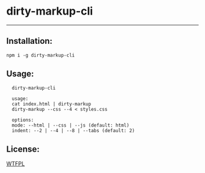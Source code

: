 # dirty-markup-cli

--------

## Installation:

`npm i -g dirty-markup-cli`

## Usage:

```shell
  dirty-markup-cli

  usage:
  cat index.html | dirty-markup
  dirty-markup --css --4 < styles.css

  options:
  mode: --html | --css | --js (default: html)
  indent: --2 | --4 | --8 | --tabs (default: 2)
```

## License:

[WTFPL]('./LICENSE.md')
